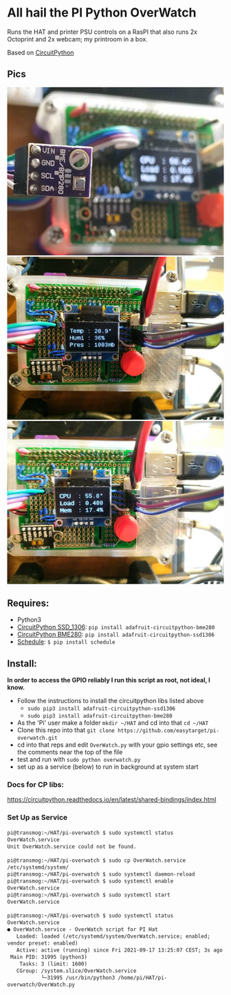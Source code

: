 # All hail the PI Python OverWatch

Runs the HAT and printer PSU controls on a RasPI that also runs 2x Octoprint and 2x webcam; my printroom in a box.

Based on [CircuitPython](https://github.com/adafruit/circuitpython)

## Pics

![bme280](/docs/pihat-bme280-thumb.jpg)
![env](/docs/pihat-env-thumb.jpg)
![sys](/docs/pihat-sys-thumb.jpg)

## Requires:
* Python3
* [CircuitPython SSD_1306](https://github.com/adafruit/Adafruit_CircuitPython_SSD1306): `pip install adafruit-circuitpython-bme280`
* [CircuitPython BME280](https://github.com/adafruit/Adafruit_CircuitPython_BME280): `pip install adafruit-circuitpython-ssd1306`
* [Schedule](https://github.com/dbader/schedule): `$ pip install schedule`

## Install:
__In order to access the GPIO reliably I run this script as root, not ideal, I know.__
* Follow the instructions to install the circuitpython libs listed above
  * `sudo pip3 install adafruit-circuitpython-ssd1306`
  * `sudo pip3 install adafruit-circuitpython-bme280`
* As the 'Pi' user make a folder `mkdir ~/HAT` and cd into that `cd ~/HAT` 
* Clone this repo into that `git clone https://github.com/easytarget/pi-overwatch.git`
* cd into that reps and edit `OverWatch.py` with your gpio settings etc, see the comments near the top of the file
* test and run with `sudo python overwatch.py`
* set up as a service (below) to run in background at system start

### Docs for CP libs:
https://circuitpython.readthedocs.io/en/latest/shared-bindings/index.html


### Set Up as Service
```
pi@transmog:~/HAT/pi-overwatch $ sudo systemctl status OverWatch.service
Unit OverWatch.service could not be found.

pi@transmog:~/HAT/pi-overwatch $ sudo cp OverWatch.service /etc/systemd/system/
pi@transmog:~/HAT/pi-overwatch $ sudo systemctl daemon-reload
pi@transmog:~/HAT/pi-overwatch $ sudo systemctl enable OverWatch.service
pi@transmog:~/HAT/pi-overwatch $ sudo systemctl start OverWatch.service

pi@transmog:~/HAT/pi-overwatch $ sudo systemctl status OverWatch.service
● OverWatch.service - OverWatch script for PI Hat
   Loaded: loaded (/etc/systemd/system/OverWatch.service; enabled; vendor preset: enabled)
   Active: active (running) since Fri 2021-09-17 13:25:07 CEST; 3s ago
 Main PID: 31995 (python3)
    Tasks: 3 (limit: 1600)
   CGroup: /system.slice/OverWatch.service
           └─31995 /usr/bin/python3 /home/pi/HAT/pi-overwatch/OverWatch.py

```
